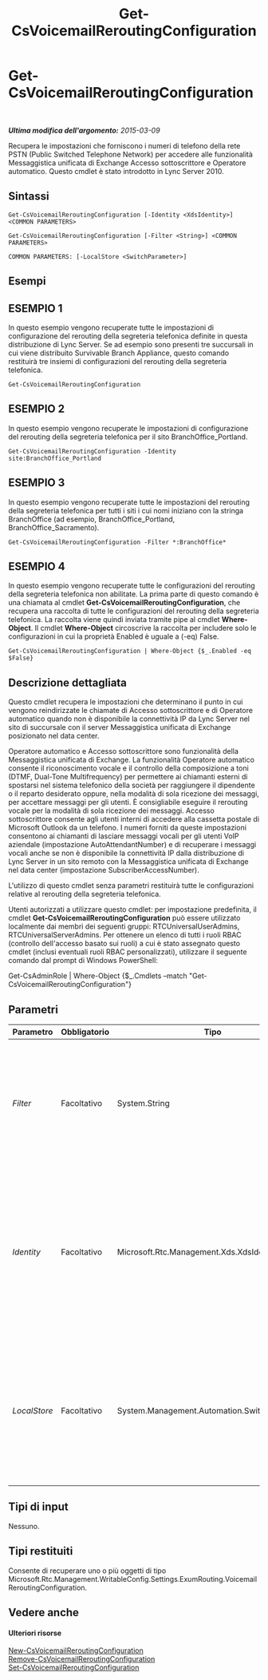 ﻿---
title: Get-CsVoicemailReroutingConfiguration
TOCTitle: Get-CsVoicemailReroutingConfiguration
ms:assetid: 25e401eb-6a84-468f-b0eb-5b794f20b5bc
ms:mtpsurl: https://technet.microsoft.com/it-it/library/Gg425732(v=OCS.15)
ms:contentKeyID: 49299958
ms.date: 08/24/2015
mtps_version: v=OCS.15
ms.translationtype: HT
---

# Get-CsVoicemailReroutingConfiguration

 

_**Ultima modifica dell'argomento:** 2015-03-09_

Recupera le impostazioni che forniscono i numeri di telefono della rete PSTN (Public Switched Telephone Network) per accedere alle funzionalità Messaggistica unificata di Exchange Accesso sottoscrittore e Operatore automatico. Questo cmdlet è stato introdotto in Lync Server 2010.

## Sintassi

    Get-CsVoicemailReroutingConfiguration [-Identity <XdsIdentity>] <COMMON PARAMETERS>

    Get-CsVoicemailReroutingConfiguration [-Filter <String>] <COMMON PARAMETERS>

    COMMON PARAMETERS: [-LocalStore <SwitchParameter>]

## Esempi

## ESEMPIO 1

In questo esempio vengono recuperate tutte le impostazioni di configurazione del rerouting della segreteria telefonica definite in questa distribuzione di Lync Server. Se ad esempio sono presenti tre succursali in cui viene distribuito Survivable Branch Appliance, questo comando restituirà tre insiemi di configurazioni del rerouting della segreteria telefonica.

    Get-CsVoicemailReroutingConfiguration

## ESEMPIO 2

In questo esempio vengono recuperate le impostazioni di configurazione del rerouting della segreteria telefonica per il sito BranchOffice\_Portland.

    Get-CsVoicemailReroutingConfiguration -Identity site:BranchOffice_Portland

## ESEMPIO 3

In questo esempio vengono recuperate tutte le impostazioni del rerouting della segreteria telefonica per tutti i siti i cui nomi iniziano con la stringa BranchOffice (ad esempio, BranchOffice\_Portland, BranchOffice\_Sacramento).

    Get-CsVoicemailReroutingConfiguration -Filter *:BranchOffice*

## ESEMPIO 4

In questo esempio vengono recuperate tutte le configurazioni del rerouting della segreteria telefonica non abilitate. La prima parte di questo comando è una chiamata al cmdlet **Get-CsVoicemailReroutingConfiguration**, che recupera una raccolta di tutte le configurazioni del rerouting della segreteria telefonica. La raccolta viene quindi inviata tramite pipe al cmdlet **Where-Object**. Il cmdlet **Where-Object** circoscrive la raccolta per includere solo le configurazioni in cui la proprietà Enabled è uguale a (-eq) False.

    Get-CsVoicemailReroutingConfiguration | Where-Object {$_.Enabled -eq $False}

## Descrizione dettagliata

Questo cmdlet recupera le impostazioni che determinano il punto in cui vengono reindirizzate le chiamate di Accesso sottoscrittore e di Operatore automatico quando non è disponibile la connettività IP da Lync Server nel sito di succursale con il server Messaggistica unificata di Exchange posizionato nel data center.

Operatore automatico e Accesso sottoscrittore sono funzionalità della Messaggistica unificata di Exchange. La funzionalità Operatore automatico consente il riconoscimento vocale e il controllo della composizione a toni (DTMF, Dual-Tone Multifrequency) per permettere ai chiamanti esterni di spostarsi nel sistema telefonico della società per raggiungere il dipendente o il reparto desiderato oppure, nella modalità di sola ricezione dei messaggi, per accettare messaggi per gli utenti. È consigliabile eseguire il rerouting vocale per la modalità di sola ricezione dei messaggi. Accesso sottoscrittore consente agli utenti interni di accedere alla cassetta postale di Microsoft Outlook da un telefono. I numeri forniti da queste impostazioni consentono ai chiamanti di lasciare messaggi vocali per gli utenti VoIP aziendale (impostazione AutoAttendantNumber) e di recuperare i messaggi vocali anche se non è disponibile la connettività IP dalla distribuzione di Lync Server in un sito remoto con la Messaggistica unificata di Exchange nel data center (impostazione SubscriberAccessNumber).

L'utilizzo di questo cmdlet senza parametri restituirà tutte le configurazioni relative al rerouting della segreteria telefonica.

Utenti autorizzati a utilizzare questo cmdlet: per impostazione predefinita, il cmdlet **Get-CsVoicemailReroutingConfiguration** può essere utilizzato localmente dai membri dei seguenti gruppi: RTCUniversalUserAdmins, RTCUniversalServerAdmins. Per ottenere un elenco di tutti i ruoli RBAC (controllo dell'accesso basato sui ruoli) a cui è stato assegnato questo cmdlet (inclusi eventuali ruoli RBAC personalizzati), utilizzare il seguente comando dal prompt di Windows PowerShell:

Get-CsAdminRole | Where-Object {$\_.Cmdlets –match "Get-CsVoicemailReroutingConfiguration"}

## Parametri


<table>
<colgroup>
<col style="width: 25%" />
<col style="width: 25%" />
<col style="width: 25%" />
<col style="width: 25%" />
</colgroup>
<thead>
<tr class="header">
<th>Parametro</th>
<th>Obbligatorio</th>
<th>Tipo</th>
<th>Descrizione</th>
</tr>
</thead>
<tbody>
<tr class="odd">
<td><p><em>Filter</em></p></td>
<td><p>Facoltativo</p></td>
<td><p>System.String</p></td>
<td><p>Il parametro Filter consente di recuperare le impostazioni di configurazione per un gruppo particolare di siti in base alla corrispondenza dei caratteri jolly.</p></td>
</tr>
<tr class="even">
<td><p><em>Identity</em></p></td>
<td><p>Facoltativo</p></td>
<td><p>Microsoft.Rtc.Management.Xds.XdsIdentity</p></td>
<td><p>L'identificatore univoco della configurazione che si desidera recuperare. Per questo cmdlet l'identità sarà Global o Site:&lt;nome sito&gt;, in cui &lt;nome sito&gt; indica il nome del sito a cui sono applicate le impostazioni.</p></td>
</tr>
<tr class="odd">
<td><p><em>LocalStore</em></p></td>
<td><p>Facoltativo</p></td>
<td><p>System.Management.Automation.SwitchParameter</p></td>
<td><p>Consente di recuperare la configurazione del rerouting della segreteria telefonica dalla copia locale di archivio di gestione centrale invece che da archivio di gestione centrale.</p></td>
</tr>
</tbody>
</table>


## Tipi di input

Nessuno.

## Tipi restituiti

Consente di recuperare uno o più oggetti di tipo Microsoft.Rtc.Management.WritableConfig.Settings.ExumRouting.VoicemailReroutingConfiguration.

## Vedere anche

#### Ulteriori risorse

[New-CsVoicemailReroutingConfiguration](new-csvoicemailreroutingconfiguration.md)  
[Remove-CsVoicemailReroutingConfiguration](remove-csvoicemailreroutingconfiguration.md)  
[Set-CsVoicemailReroutingConfiguration](set-csvoicemailreroutingconfiguration.md)

